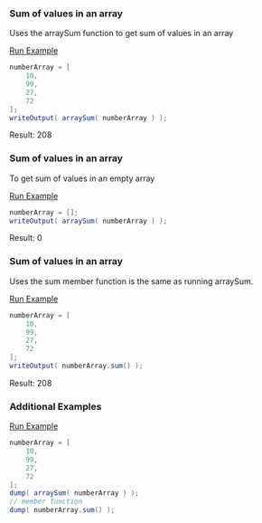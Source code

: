 ### Sum of values in an array

Uses the arraySum function to get sum of values in an array

<a href="https://try.boxlang.io/?code=eJzLK81NSi1yLCpKrFSwVYhW4OI0NNDh4rS0BBJG5kDC3Igr1pqrvCizJNW%2FtKSgtERDIRGkOrg0V0MhD0m3poKmNRcAaewWoQ%3D%3D" target="_blank">Run Example</a>

```java
numberArray = [ 
	10,
	99,
	27,
	72
];
writeOutput( arraySum( numberArray ) );

```

Result: 208

### Sum of values in an array

To get sum of values in an empty array

<a href="https://try.boxlang.io/?code=eJzLK81NSi1yLCpKrFSwVYiOteYqL8osSfUvLSkoLdFQSARJBJfmaijkISnUVNC05gIAa%2F4UAg%3D%3D" target="_blank">Run Example</a>

```java
numberArray = [];
writeOutput( arraySum( numberArray ) );

```

Result: 0

### Sum of values in an array

 Uses the sum member function is the same as running arraySum.

<a href="https://try.boxlang.io/?code=eJzLK81NSi1yLCpKrFSwVYhW4OI0NNDh4rS0BBJG5kDC3Igr1pqrvCizJNW%2FtKSgtERDIQ%2BhR6%2B4NFdDU0HTmgsA42QUkA%3D%3D" target="_blank">Run Example</a>

```java
numberArray = [ 
	10,
	99,
	27,
	72
];
writeOutput( numberArray.sum() );

```

Result: 208

### Additional Examples

<a href="https://try.boxlang.io/?code=eJzLK81NSi1yLCpKrFSwVYhW4OI0NNDh4rS0BBJG5kDC3Igr1porpTS3QEMhEaQsuDRXQyEPSZumgqY1l76%2BQm4qSEwhrTQvuSQzPw%2BqB0mlXjFQK1g1ALxLIwk%3D" target="_blank">Run Example</a>

```java
numberArray = [ 
	10,
	99,
	27,
	72
];
dump( arraySum( numberArray ) );
// member function
dump( numberArray.sum() );

```



